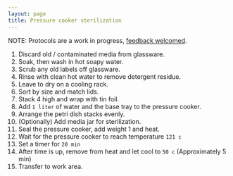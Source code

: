 ```yaml
---
layout: page
title: Pressure cooker sterilization
---
```

NOTE: Protocols are a work in progress, [feedback welcomed](https://github.com/red-stripe/mussy-notebook/issues/new).

1. Discard old / contaminated media from glassware.  
2. Soak, then wash in hot soapy water.
3. Scrub any old labels off glassware.
4. Rinse with clean hot water to remove detergent residue.
5. Leave to dry on a cooling rack.
6. Sort by size and match lids.
7. Stack 4 high and wrap with tin foil.
8. Add `1 liter` of water and the base tray to the pressure cooker.
9. Arrange the petri dish stacks evenly.
10. (Optionally) Add media jar for sterilization.
11. Seal the pressure cooker, add weight 1 and heat.
12. Wait for the pressure cooker to reach temperature `121 c`
13. Set a timer for `20 min`
14. After time is up, remove from heat and let cool to `50 c` (Approximately 5 min)  
15. Transfer to work area.
